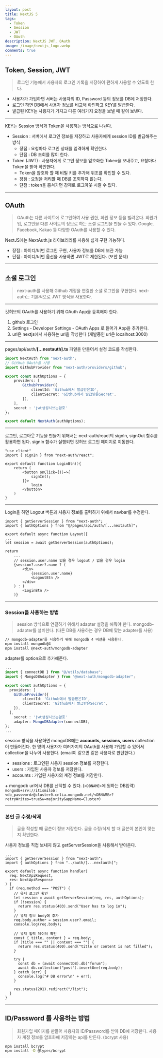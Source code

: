 ```yaml
---
layout: post
title: NextJS 5
tags:
  - Token
  - Session
  - JWT
  - OAuth
description: NextJS JWT, OAuth
image: /image/nextjs_logo.webp
comments: true
---
```


## Token, Session, JWT

> 로그인 기능에서 사용자의 로그인 기록을 저장하여 편하게 사용할 수 있도록 한다.

- 사용자가 가입하면 서버는 사용자의 ID, Password 등의 정보를 DB에 저장한다.
- 로그인 하면 DB에서 사용자 정보를 비교해 확인하고 KEY를 발급한다.
- 발급된 KEY는 사용자가 가지고 다른 여러가지 요청을 보낼 때 같이 보낸다.

---

KEY는 Session 방식과 Token을 사용하는 방식으로 나뉜다.
- Session : 서버에서 로그인 정보를 저장하고 사용자에게 session ID를 발급해주는 방식
	- 장점 : 요청마다 로그인 상태를 엄격하게 확인한다.
	- 단점 : DB 조회를 많이 한다.
- Token (JWT) : 사용자에게 로그인 정보를 암호화한 Token을 보내주고, 요청마다 Token을 받아 확인한다.
	- Token을 암호화 할 때 비밀 키를 추가해 위조를 확인할 수 있다.
	- 장점 : 요청을 처리할 때 DB를 조회하지 않는다.
	- 단점 : token을 훔쳐가면 강제로 로그아웃 시킬 수 없다.

---

## OAuth

> OAuth는 다른 사이트에 로그인하여 사용 권한, 회원 정보 등을 빌려온다.
> 회원가입, 로그인을 다른 사이트의 정보로 하는 소셜 로그인을 만들 수 있다.
> Google, Facebook, Kakao 등 다양한 OAuth를 사용할 수 있다.


NextJS에는 NextAuth.js 라이브러리를 사용해 쉽게 구현 가능하다.
- 장점 : 아이디/비번 로그인 구현, 사용자 정보를 DB에 보관 가능
- 단점 : 아이디/비번 옵션을 사용하면 JWT로 제한된다. (보안 문제)

---

## 소셜 로그인

> next-auth를 사용해 Github 계정을 연결한 소셜 로그인을 구현한다.
> next-auth는 기본적으로 JWT 방식을 사용한다.

---

깃허브의 OAuth를 사용하기 위해 OAuth App을 등록해야 한다.

1. github 로그인
2. Settings - Developer Settings - OAuth Apps 로 들어가  App을 추가한다. 
3. url은 nextjs에서 사용하는 url을 작성한다 (개발중인 url은 localhost:3000)

---

pages/api/auth/**\[...nextauth].ts** 파일을 만들어서 설정 코드를 작성한다.


```ts title:"[...nextauth].ts"
import NextAuth from "next-auth";
// Github OAuth를 사용
import GithubProvider from "next-auth/providers/github";

export const authOptions = {
	providers: [
		GithubProvider({  
			clientId: 'Github에서 발급받은ID', 
			clientSecret: 'Github에서 발급받은Secret',
		}),
	],
	secret : 'jwt생성시쓰는암호'
};

export default NextAuth(authOptions);
```

---

로그인, 로그아웃 기능을 만들기 위해서는 next-auth/react의 signIn, signOut 함수를 활용하면 된다.
signIn 함수가 실행되면 깃허브 로그인 페이지로 이동한다.

```tsx title:"login/logout"
"use client"
import { signIn } from "next-auth/react";

export default function LoginBtn(){
	return (
		<button onClick={()=>{
			signIn();
		}}>
			login
		</button>
	)
}
```

---

Login을 하면 Logout 버튼과 사용자 정보를 출력하기 위해서 navbar를 수정한다.

```tsx title:"layout.tsx"
import { getServerSession } from "next-auth";
import { authOptions } from "@/pages/api/auth/[...nextauth]";

export default async function Layout({
...
let session = await getServerSession(authOptions);

return
	...          
	// session.user.name 있을 경우 logout / 없을 경우 login
	{session?.user?.name ? (
		<div>
			{session.user.name}
			<LogoutBtn />
		</div>
	) : (
		<LoginBtn />
	)}
```



---

### Session을 사용하는 방법

> session 방식으로 연결하기 위해서 adapter 설정을 해줘야 한다.
> mongodb-adapter를 설치한다. (다른 DB를 사용하는 경우 DB에 맞는 adapter를 사용)

```bash title:"install"
// mongodb-adapter를 사용하기 위해 mongodb 4 버전을 사용한다.
npm install mongodb@4
npm install @next-auth/mongodb-adapter
```

adapter를 option으로 추가해준다.

```ts title:"mongoDB adapter"
...
import { connectDB } from "@/utils/database";
import { MongoDBAdapter } from "@next-auth/mongodb-adapter";

export const authOptions = {
  providers: [
    GithubProvider({
		clientId: 'Github에서 발급받은ID', 
		clientSecret: 'Github에서 발급받은Secret',
    }),
  ],
	secret : 'jwt생성시쓰는암호'
	adapter: MongoDBAdapter(connectDB),
};
...
```

session 방식을 사용하면 mongoDB에는 **accounts, sessions, users** collection이 만들어진다.
한 명의 사용자가 여러가지의 OAuth를 사용해 가입할 수 있어서 collection을 나누어 사용한다.
(email이 같으면 같은 사용자로 판단한다.)

- sessions : 로그인된 사용자 session 정보를 저장한다.
- users : 가입된 사용자 정보를 저장한다.
- accounts : 가입된 사용자의 계정 정보를 저장한다.

\+ mongodb url에서 DB를 선택할 수 있다. (`<DBNAME>`에 원하는 DB입력)
`mongodb+srv://itismilob:<db_password>@cluster0.cnlia.mongodb.net/<DBNAME>?retryWrites=true&w=majority&appName=Cluster0`

---

### 본인 글 수정/삭제

> 글을 작성할 때 글쓴이 정보 저장한다.
> 글을 수정/삭제 할 때 글쓴이 본인이 맞는지 확인한다.

사용자 정보를 직접 보내지 않고 getServerSession을 사용해서 받아온다.

```tsx title:"write 페이지 사용자 정보 저장"
...
import { getServerSession } from "next-auth";
import { authOptions } from "../auth/[...nextauth]";

export default async function handler(
  req: NextApiRequest,
  res: NextApiResponse
) {
  if (req.method === "POST") {
    // 유저 로그인 확인
    let session = await getServerSession(req, res, authOptions);
    if (!session) {
      return res.status(403).send("User has to log in");
    }
    // 유저 정보 body에 추가
    req.body.author = session.user?.email;
    console.log(req.body);

    // 유저 입력 데이터 확인
    const { title, content } = req.body;
    if (title === "" || content === "") {
      return res.status(400).send("title or content is not filled");
    }

    try {
      const db = (await connectDB).db("forum");
      await db.collection("post").insertOne(req.body);
    } catch (err) {
      console.log("# DB error\n" + err);
    }

    res.status(201).redirect("/list");
  }
}
```

---

## ID/Password 를 사용하는 방법

> 회원가입 페이지를 만들어 사용자의 ID/Password를 받아 DB에 저장한다.
> 사용자 계정 정보를 암호화해 저장하는 api를 만든다. (bcrypt 사용)

```bash
npm install bcrypt
npm install -D @types/bcrypt
```